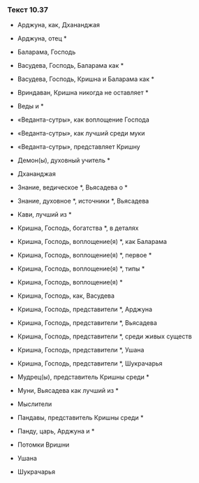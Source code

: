 ### Текст 10.37

- Арджуна, как, Дхананджая

- Арджуна, отец *

- Баларама, Господь

- Васудева, Господь, Баларама как *

- Васудева, Господь, Кришна и Баларама как *

- Вриндаван, Кришна никогда не оставляет *

- Веды и *

- «Веданта-сутры», как воплощение Господа

- «Веданта-сутры», как лучший среди муки

- «Веданта-сутры», представляет Кришну

- Демон(ы), духовный учитель *

- Дхананджая

- Знание, ведическое *, Вьясадева о *

- Знание, духовное *, источники *, Вьясадева

- Кави, лучший из *

- Кришна, Господь, богатства *, в деталях

- Кришна, Господь, воплощение(я) *, как Баларама

- Кришна, Господь, воплощение(я) *, первое *

- Кришна, Господь, воплощение(я) *, типы *

- Кришна, Господь, воплощение(я) *

- Кришна, Господь, как, Васудева

- Кришна, Господь, представители *, Арджуна

- Кришна, Господь, представители *, Вьясадева

- Кришна, Господь, представители *, среди живых существ

- Кришна, Господь, представители *, Ушана

- Кришна, Господь, представители *, Шукрачарья

- Мудрец(ы), представитель Кришны среди *

- Муни, Вьясадева как лучший из *

- Мыслители

- Пандавы, представитель Кришны среди *

- Панду, царь, Арджуна и *

- Потомки Вришни

- Ушана

- Шукрачарья
	
